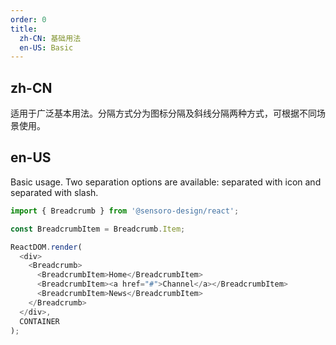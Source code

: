 ```yaml
---
order: 0
title: 
  zh-CN: 基础用法
  en-US: Basic
---
```


## zh-CN

适用于广泛基本用法。分隔方式分为图标分隔及斜线分隔两种方式，可根据不同场景使用。

## en-US

Basic usage. Two separation options are available: separated with icon and separated with slash.

```js
import { Breadcrumb } from '@sensoro-design/react';

const BreadcrumbItem = Breadcrumb.Item;

ReactDOM.render(
  <div>
    <Breadcrumb>
      <BreadcrumbItem>Home</BreadcrumbItem>
      <BreadcrumbItem><a href="#">Channel</a></BreadcrumbItem>
      <BreadcrumbItem>News</BreadcrumbItem>
    </Breadcrumb>
  </div>,
  CONTAINER
);
```
